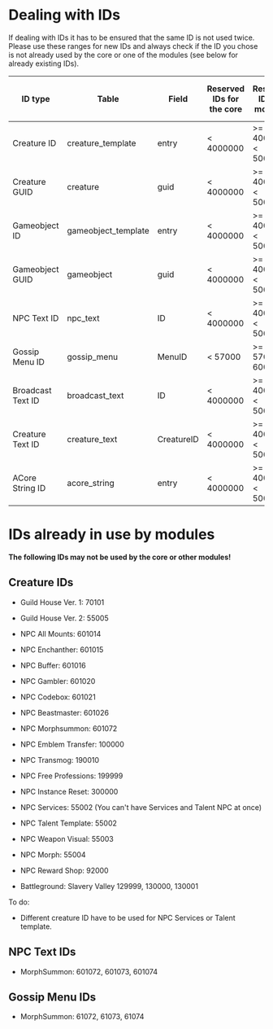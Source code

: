 # Dealing with IDs

If dealing with IDs it has to be ensured that the same ID is not used twice. Please use these ranges for new IDs and always check if the ID you chose is not already used by the core or one of the modules (see below for already existing IDs).

| ID type           | Table               | Field      | Reserved IDs for the core | Reserved IDs for modules | Reserved IDs for custom use | Max value |
|-------------------|---------------------|------------|---------------------------|--------------------------|-----------------------------|-----------|
| Creature ID       | creature_template   | entry      | < 4000000                 | >= 4000000 < 5000000     | >= 5000000                  | 16777215  |
| Creature GUID     | creature            | guid       | < 4000000                 | >= 4000000 < 5000000     | >= 5000000                  | 16777215  |
| Gameobject ID     | gameobject_template | entry      | < 4000000                 | >= 4000000 < 5000000     | >= 5000000                  | 16777215  |
| Gameobject GUID   | gameobject          | guid       | < 4000000                 | >= 4000000 < 5000000     | >= 5000000                  | 16777215  |
| NPC Text ID       | npc_text            | ID         | < 4000000                 | >= 4000000 < 5000000     | >= 5000000                  | 16777215  |
| Gossip Menu ID    | gossip_menu         | MenuID     | < 57000                   | >= 57000 < 60000         | >= 60000                    | 65535     |
| Broadcast Text ID | broadcast_text      | ID         | < 4000000                 | >= 4000000 < 5000000     | >= 5000000                  | 16777215  |
| Creature Text ID  | creature_text       | CreatureID | < 4000000                 | >= 4000000 < 5000000     | >= 5000000                  | 16777215  |
| ACore String ID   | acore_string        | entry      | < 4000000                 | >= 4000000 < 5000000     | >= 5000000                  | 16777215  |


# IDs already in use by modules

**The following IDs may not be used by the core or other modules!**


## Creature IDs

- Guild House Ver. 1: 70101
- Guild House Ver. 2: 55005

- NPC All Mounts: 601014
- NPC Enchanther: 601015
- NPC Buffer: 601016
- NPC Gambler: 601020
- NPC Codebox: 601021
- NPC Beastmaster: 601026
- NPC Morphsummon: 601072


- NPC Emblem Transfer: 100000
- NPC Transmog: 190010
- NPC Free Professions: 199999
- NPC Instance Reset: 300000

- NPC Services: 55002 (You can't have Services and Talent NPC at once)
- NPC Talent Template: 55002
- NPC Weapon Visual: 55003
- NPC Morph: 55004
- NPC Reward Shop: 92000


- Battleground: Slavery Valley 129999, 130000, 130001


To do:

* Different creature ID have to be used for NPC Services or Talent template.


## NPC Text IDs

- MorphSummon: 601072, 601073, 601074


## Gossip Menu IDs

- MorphSummon: 61072, 61073, 61074
